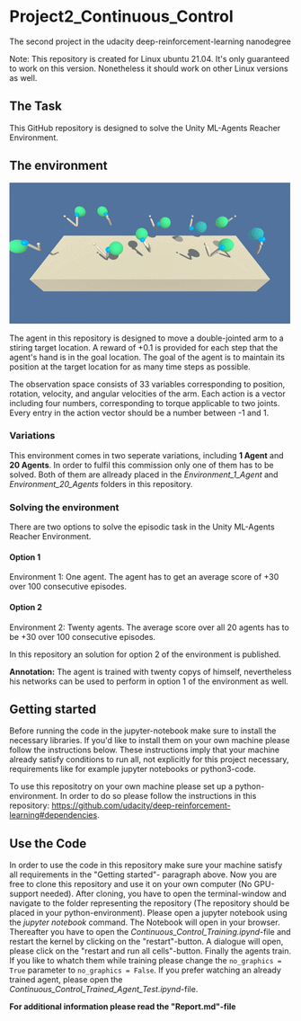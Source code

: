 # Project2_Continuous_Control
The second project in the udacity deep-reinforcement-learning nanodegree

Note: This repository is created for Linux ubuntu 21.04. It's only guaranteed to work on this version. Nonetheless it should work on other Linux versions as well.

## The Task
This GitHub repository is designed to solve the Unity ML-Agents Reacher Environment.

## The environment
![Unity ML-Agents Reacher Environment](Pictures/Reacher.gif)

The agent in this repository is designed to move a double-jointed arm to a stiring target location. A reward of +0.1 is provided for each step that the agent's hand is in the goal location. The goal of the agent is to maintain its position at the target location for as many time steps as possible.

The observation space consists of 33 variables corresponding to position, rotation, velocity, and angular velocities of the arm. Each action is a vector including four numbers, corresponding to torque applicable to two joints. Every entry in the action vector should be a number between -1 and 1.

### Variations

This environment comes in two seperate variations, including **1 Agent** and **20 Agents**. In order to fulfil this commission only one of them has to be solved. Both of them are allready placed in the *Environment_1_Agent* and *Environment_20_Agents* folders in this repository.  

### Solving the environment

There are two options to solve the episodic task in the Unity ML-Agents Reacher Environment.

#### Option 1

Environment 1: One agent. The agent has to get an average score of +30 over 100 consecutive episodes.

#### Option 2

Environment 2: Twenty agents. The average score over all 20 agents has to be +30 over 100 consecutive episodes.

In this repository an solution for option 2 of the environment is published. 

**Annotation:** The agent is trained with twenty copys of himself, nevertheless his networks can be used to perform in option 1 of the environment as well.

## Getting started

Before running the code in the jupyter-notebook make sure to install the necessary libraries. If you'd like to install them on your own machine please follow the instructions below. These instructions imply that your machine already satisfy conditions to run all, not explicitly for this project necessary, requirements like for example jupyter notebooks or python3-code.

To use this repositotry on your own machine please set up a python-environment. In order to do so please follow the instructions in this repository: https://github.com/udacity/deep-reinforcement-learning#dependencies. 

## Use the Code

In order to use the code in this repository make sure your machine satisfy  all requirements in the "Getting started"- paragraph above. Now you are free to clone this repository and use it on your own computer (No GPU-support needed). After cloning, you have to open the terminal-window and navigate to the folder representing the repository (The repository should be placed in your python-environment). Please open a jupyter notebook using the *jupyter notebook* command. The Notebook will open in your browser. Thereafter you have to open the *Continuous_Control_Training.ipynd*-file and restart the kernel by clicking on the "restart"-button. A dialogue will open, please click on the "restart and run all cells"-button. Finally the agents train. If you like to whatch them while training please change the ```no_graphics = True``` parameter to ```no_graphics = False```. If you prefer watching an already trained agent, please open the *Continuous_Control_Trained_Agent_Test.ipynd*-file.

**For additional information please read the "Report.md"-file**
